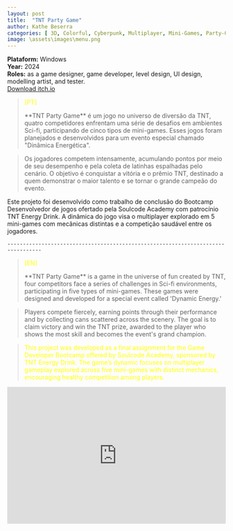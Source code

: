 ```yaml
---
layout: post
title:  "TNT Party Game"
author: Kathe Beserra
categories: [ 3D, Colorful, Cyberpunk, Multiplayer, Mini-Games, Party-Game, Unity, Indie ]
image: \assets\images\menu.png
---
```


**Plataform:** Windows<br> 
**Year:** 2024<br>
**Roles:** as a game designer, game developer, level design, UI design, modelling artist, and tester.<br>
[Download itch.io](https://katheisabelle.itch.io/tnt-party-game)



> <p style="color: yellow;">[PT]</p> **TNT Party Game** é um jogo no universo de diversão da TNT, quatro competidores enfrentam uma série de desafios em ambientes Sci-fi, participando de cinco tipos de mini-games. Esses jogos foram planejados e desenvolvidos para um evento especial chamado "Dinâmica Energética".

> Os jogadores competem intensamente, acumulando pontos por meio de seu desempenho e pela coleta de latinhas espalhadas pelo cenário. O objetivo é conquistar a vitória e o prêmio TNT, destinado a quem demonstrar o maior talento e se tornar o grande campeão do evento.

> <p style="color: yellow;">
  Este projeto foi desenvolvido como trabalho de conclusão do Bootcamp Desenvolvedor de jogos ofertado pela Soulcode Academy com patrocínio TNT Energy Drink. A dinâmica do jogo visa o multiplayer explorado em 5 mini-games com mecânicas distintas e a competição saudável entre os jogadores.</p>



`---------------------------------------------------------------------------------`


> <p style="color: yellow;">[EN]</p> **TNT Party Game** is a game in the universe of fun created by TNT, four competitors face a series of challenges in Sci-fi environments, participating in five types of mini-games. These games were designed and developed for a special event called 'Dynamic Energy.'  

> Players compete fiercely, earning points through their performance and by collecting cans scattered across the scenery. The goal is to claim victory and win the TNT prize, awarded to the player who shows the most skill and becomes the event's grand champion.  

> <p style="color: yellow;">This project was developed as a final assignment for the Game Developer Bootcamp offered by Soulcode Academy, sponsored by TNT Energy Drink. The game’s dynamic focuses on multiplayer gameplay explored across five mini-games with distinct mechanics, encouraging healthy competition among players.</p> 



<p><iframe style="width:100%;" height="315" src="https://www.youtube.com/embed/Cniqsc9QfDo?rel=0&amp;showinfo=0" frameborder="0" allowfullscreen></iframe></p>